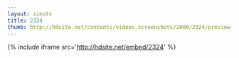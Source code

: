 ```yaml
---
layout: sieutv
title: 2324
thumb: http://hdsite.net/contents/videos_screenshots/2000/2324/preview_360p.mp4.jpg
---
```

{% include iframe src='http://hdsite.net/embed/2324' %}
 
